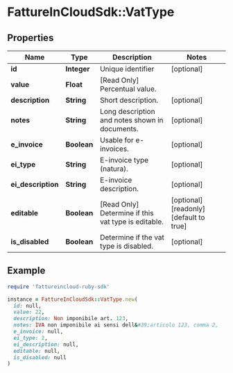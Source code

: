 # FattureInCloudSdk::VatType

## Properties

| Name | Type | Description | Notes |
| ---- | ---- | ----------- | ----- |
| **id** | **Integer** | Unique identifier | [optional] |
| **value** | **Float** | [Read Only] Percentual value. |  |
| **description** | **String** | Short description. | [optional] |
| **notes** | **String** | Long description and notes shown in documents. | [optional] |
| **e_invoice** | **Boolean** | Usable for e-invoices. | [optional] |
| **ei_type** | **String** | E-invoice type (natura). | [optional] |
| **ei_description** | **String** | E-invoice description. | [optional] |
| **editable** | **Boolean** | [Read Only] Determine if this vat type is editable. | [optional][readonly][default to true] |
| **is_disabled** | **Boolean** | Determine if the vat type is disabled. | [optional] |

## Example

```ruby
require 'fattureincloud-ruby-sdk'

instance = FattureInCloudSdk::VatType.new(
  id: null,
  value: 22,
  description: Non imponibile art. 123,
  notes: IVA non imponibile ai sensi dell&#39;articolo 123, comma 2,
  e_invoice: null,
  ei_type: 2,
  ei_description: null,
  editable: null,
  is_disabled: null
)
```

